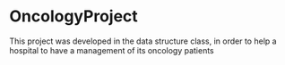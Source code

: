 # OncologyProject
This project was developed in the data structure class, in order to help a hospital to have a management of its oncology patients
